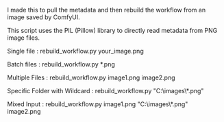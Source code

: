 I made this to pull the metadata and then rebuild the workflow from an image saved by ComfyUI.

This script uses the PIL (Pillow) library to directly read metadata from PNG image files.

Single file : rebuild_workflow.py your_image.png

Batch files : rebuild_workflow.py *.png

Multiple Files : rebuild_workflow.py image1.png image2.png

Specific Folder with Wildcard : rebuild_workflow.py "C:\images\\*.png"

Mixed Input : rebuild_workflow.py  image1.png "C:\images\\*.png" image2.png



